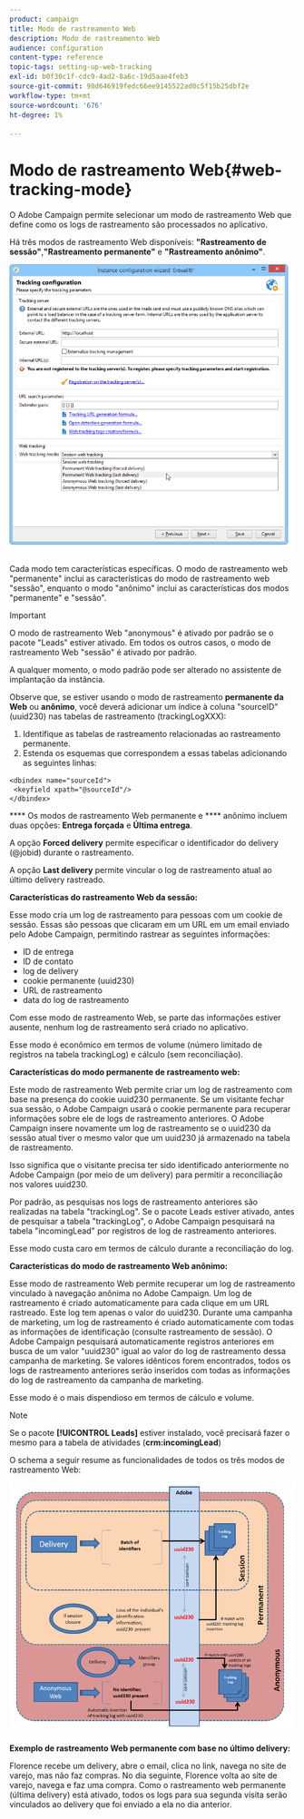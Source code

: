 ```yaml
---
product: campaign
title: Modo de rastreamento Web
description: Modo de rastreamento Web
audience: configuration
content-type: reference
topic-tags: setting-up-web-tracking
exl-id: b0f30c1f-cdc9-4ad2-8a6c-19d5aae4feb3
source-git-commit: 98d646919fedc66ee9145522ad0c5f15b25dbf2e
workflow-type: tm+mt
source-wordcount: '676'
ht-degree: 1%

---
```


# Modo de rastreamento Web{#web-tracking-mode}

O Adobe Campaign permite selecionar um modo de rastreamento Web que define como os logs de rastreamento são processados no aplicativo.

Há três modos de rastreamento Web disponíveis: **&quot;Rastreamento de sessão&quot;**,**&quot;Rastreamento permanente&quot;** e **&quot;Rastreamento anônimo&quot;**.

![](assets/s_ncs_install_deployment_wiz_tracking_mode.png)

Cada modo tem características específicas. O modo de rastreamento web &quot;permanente&quot; inclui as características do modo de rastreamento web &quot;sessão&quot;, enquanto o modo &quot;anônimo&quot; inclui as características dos modos &quot;permanente&quot; e &quot;sessão&quot;.

>[!IMPORTANT]
>
>O modo de rastreamento Web &quot;anonymous&quot; é ativado por padrão se o pacote &quot;Leads&quot; estiver ativado. Em todos os outros casos, o modo de rastreamento Web &quot;sessão&quot; é ativado por padrão.
>
>A qualquer momento, o modo padrão pode ser alterado no assistente de implantação da instância.

Observe que, se estiver usando o modo de rastreamento **permanente da Web** ou **anônimo**, você deverá adicionar um índice à coluna &quot;sourceID&quot; (uuid230) nas tabelas de rastreamento (trackingLogXXX):

1. Identifique as tabelas de rastreamento relacionadas ao rastreamento permanente.
1. Estenda os esquemas que correspondem a essas tabelas adicionando as seguintes linhas:

```
<dbindex name="sourceId">
 <keyfield xpath="@sourceId"/>
</dbindex>
```

**** Os modos de rastreamento Web permanente e  **** anônimo incluem duas opções:  **Entrega forçada** e  **Última entrega**.

A opção **Forced delivery** permite especificar o identificador do delivery (@jobid) durante o rastreamento.

A opção **Last delivery** permite vincular o log de rastreamento atual ao último delivery rastreado.

**Características do rastreamento Web da sessão:**

Esse modo cria um log de rastreamento para pessoas com um cookie de sessão. Essas são pessoas que clicaram em um URL em um email enviado pelo Adobe Campaign, permitindo rastrear as seguintes informações:

* ID de entrega
* ID de contato
* log de delivery
* cookie permanente (uuid230)
* URL de rastreamento
* data do log de rastreamento

Com esse modo de rastreamento Web, se parte das informações estiver ausente, nenhum log de rastreamento será criado no aplicativo.

Esse modo é econômico em termos de volume (número limitado de registros na tabela trackingLog) e cálculo (sem reconciliação).

**Características do modo permanente de rastreamento web:**

Este modo de rastreamento Web permite criar um log de rastreamento com base na presença do cookie uuid230 permanente. Se um visitante fechar sua sessão, o Adobe Campaign usará o cookie permanente para recuperar informações sobre ele de logs de rastreamento anteriores. O Adobe Campaign insere novamente um log de rastreamento se o uuid230 da sessão atual tiver o mesmo valor que um uuid230 já armazenado na tabela de rastreamento.

Isso significa que o visitante precisa ter sido identificado anteriormente no Adobe Campaign (por meio de um delivery) para permitir a reconciliação nos valores uuid230.

Por padrão, as pesquisas nos logs de rastreamento anteriores são realizadas na tabela &quot;trackingLog&quot;. Se o pacote Leads estiver ativado, antes de pesquisar a tabela &quot;trackingLog&quot;, o Adobe Campaign pesquisará na tabela &quot;incomingLead&quot; por registros de log de rastreamento anteriores.

Esse modo custa caro em termos de cálculo durante a reconciliação do log.

**Características do modo de rastreamento Web anônimo:**

Esse modo de rastreamento Web permite recuperar um log de rastreamento vinculado à navegação anônima no Adobe Campaign. Um log de rastreamento é criado automaticamente para cada clique em um URL rastreado. Este log tem apenas o valor do uuid230. Durante uma campanha de marketing, um log de rastreamento é criado automaticamente com todas as informações de identificação (consulte rastreamento de sessão). O Adobe Campaign pesquisará automaticamente registros anteriores em busca de um valor &quot;uuid230&quot; igual ao valor do log de rastreamento dessa campanha de marketing. Se valores idênticos forem encontrados, todos os logs de rastreamento anteriores serão inseridos com todas as informações do log de rastreamento da campanha de marketing.

Esse modo é o mais dispendioso em termos de cálculo e volume.

>[!NOTE]
>
>Se o pacote **[!UICONTROL Leads]** estiver instalado, você precisará fazer o mesmo para a tabela de atividades (**crm:incomingLead**)

O schema a seguir resume as funcionalidades de todos os três modos de rastreamento Web:

![](assets/s_ncs_install_deployment_wiz_tracking_schema_mode.png)

**Exemplo de rastreamento Web permanente com base no último delivery:**

Florence recebe um delivery, abre o email, clica no link, navega no site de varejo, mas não faz compras. No dia seguinte, Florence volta ao site de varejo, navega e faz uma compra. Como o rastreamento web permanente (última delivery) está ativado, todos os logs para sua segunda visita serão vinculados ao delivery que foi enviado a ela no dia anterior.
